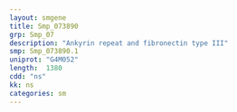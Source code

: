 ```yaml
---
layout: smgene
title: Smp_073890
grp: Smp_07
description: "Ankyrin repeat and fibronectin type III"
smp: Smp_073890.1
uniprot: "G4M052"
length:  1380
cdd: "ns"
kk: ns
categories: sm
---
```

